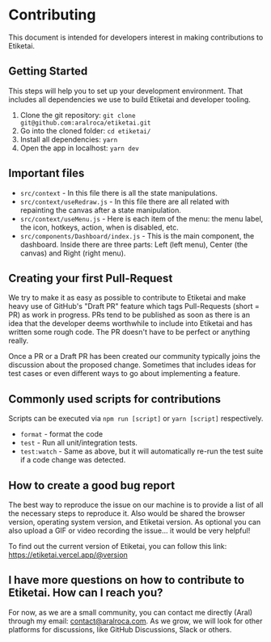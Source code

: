 # Contributing

This document is intended for developers interest in making contributions to Etiketai.

## Getting Started

This steps will help you to set up your development environment. That includes all dependencies we use to build Etiketai and developer tooling.

1. Clone the git repository: `git clone git@github.com:aralroca/etiketai.git`
2. Go into the cloned folder: `cd etiketai/`
3. Install all dependencies: `yarn`
4. Open the app in localhost: `yarn dev`

## Important files

- `src/context` - In this file there is all the state manipulations.
- `src/context/useRedraw.js` - In this file there are all related with repainting the canvas after a state manipulation.
- `src/context/useMenu.js` - Here is each item of the menu: the menu label, the icon, hotkeys, action, when is disabled, etc.
- `src/components/Dashboard/index.js` - This is the main component, the dashboard. Inside there are three parts: Left (left menu), Center (the canvas) and Right (right menu).

## Creating your first Pull-Request

We try to make it as easy as possible to contribute to Etiketai and make heavy use of GitHub's "Draft PR" feature which tags Pull-Requests (short = PR) as work in progress. PRs tend to be published as soon as there is an idea that the developer deems worthwhile to include into Etiketai and has written some rough code. The PR doesn't have to be perfect or anything really.

Once a PR or a Draft PR has been created our community typically joins the discussion about the proposed change. Sometimes that includes ideas for test cases or even different ways to go about implementing a feature. 


## Commonly used scripts for contributions

Scripts can be executed via `npm run [script]` or `yarn [script]` respectively.

- `format` - format the code
- `test` - Run all unit/integration tests.
- `test:watch` - Same as above, but it will automatically re-run the test suite if a code change was detected.


## How to create a good bug report

The best way to reproduce the issue on our machine is to provide a list of all the necessary steps to reproduce it. Also would be shared the browser version, operating system version, and Etiketai version. As optional you can also upload a GIF or video recording the issue... it would be very helpful!

To find out the current version of Etiketai, you can follow this link: https://etiketai.vercel.app/@version


## I have more questions on how to contribute to Etiketai. How can I reach you?

For now, as we are a small community, you can contact me directly (Aral) through my email: contact@aralroca.com. As we grow, we will look for other platforms for discussions, like GitHub Discussions, Slack or others.
